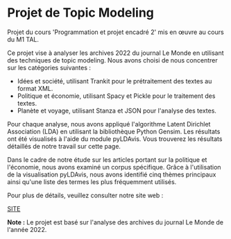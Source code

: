 # Projet de Topic Modeling

Projet du cours 'Programmation et projet encadré 2' mis en œuvre au cours du M1 TAL. 

Ce projet vise à analyser les archives 2022 du journal Le Monde en utilisant des techniques de topic modeling. Nous avons choisi de nous concentrer sur les catégories suivantes :

- Idées et société, utilisant Trankit pour le prétraitement des textes au format XML.
- Politique et économie, utilisant Spacy et Pickle pour le traitement des textes.
- Planète et voyage, utilisant Stanza et JSON pour l'analyse des textes.

Pour chaque analyse, nous avons appliqué l'algorithme Latent Dirichlet Association (LDA) en utilisant la bibliothèque Python Gensim. Les résultats ont été visualisés à l'aide du module pyLDAvis. Vous trouverez les résultats détaillés de notre travail sur cette page.

Dans le cadre de notre étude sur les articles portant sur la politique et l'économie, nous avons examiné un corpus spécifique. Grâce à l'utilisation de la visualisation pyLDAvis, nous avons identifié cinq thèmes principaux ainsi qu'une liste des termes les plus fréquemment utilisés.

Pour plus de détails, veuillez consulter notre site web : 

[SITE](https://michabiriuchinskii.github.io/PPE2/)

**Note :** Le projet est basé sur l'analyse des archives du journal Le Monde de l'année 2022.




